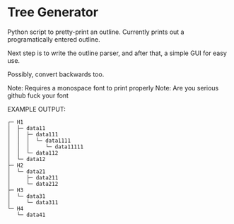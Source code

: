 # Tree Generator
Python script to pretty-print an outline. Currently prints out a programatically entered outline.

Next step is to write the outline parser, and after that, a simple GUI for easy use.

Possibly, convert backwards too.

Note: Requires a monospace font to print properly
Note: Are you serious github fuck your font

EXAMPLE OUTPUT: 
```
┌─ H1
│  ├─ data11
│  │  ├─ data111
│  │  │  └─ data1111
│  │  │     └─ data11111
│  │  └─ data112
│  └─ data12
├─ H2
│  └─ data21
│     ├─ data211
│     └─ data212
├─ H3
│  └─ data31
│     └─ data311
└─ H4
   └─ data41
```
